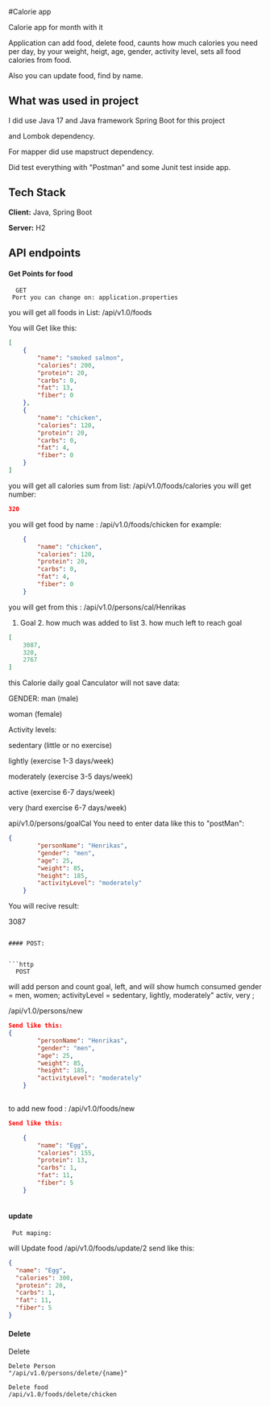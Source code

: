 
#Calorie app

Calorie app for month with it

Application can add food, delete food, caunts how much calories you need per day, by your
weight, heigt, age, gender, activity level, sets all food calories from food.

Also you can update food, find by name.


## What was used in project 

I did use Java 17 and Java framework Spring Boot for this project 

 and Lombok dependency. 


For mapper did use mapstruct dependency. 

 
Did test everything with "Postman" and some Junit test inside app.


## Tech Stack

**Client:** Java, Spring Boot

**Server:** H2


## API endpoints

#### Get Points for food

```http
  GET  
 Port you can change on: application.properties
```
you will get all foods in List: /api/v1.0/foods  

You will Get like this:
```json
[
    {
        "name": "smoked salmon",
        "calories": 200,
        "protein": 20,
        "carbs": 0,
        "fat": 13,
        "fiber": 0
    },
    {
        "name": "chicken",
        "calories": 120,
        "protein": 20,
        "carbs": 0,
        "fat": 4,
        "fiber": 0
    }
]
```
you will get all calories sum from list: /api/v1.0/foods/calories
you will get number:
```json
320
```
you will get food by name : /api/v1.0/foods/chicken
for example:
```json
    {
        "name": "chicken",
        "calories": 120,
        "protein": 20,
        "carbs": 0,
        "fat": 4,
        "fiber": 0
    }

```
you will get from this : /api/v1.0/persons/cal/Henrikas
  1. Goal 2. how much was added to list 3. how much left to reach goal
```json
[
    3087,
    320,
    2767
]

```
this Calorie daily goal Canculator will not save data: 

GENDER: man (male)

woman (female)

Activity levels:

sedentary  (little or no exercise) 

lightly (exercise 1-3 days/week) 

moderately (exercise 3-5 days/week) 

active (exercise 6-7 days/week)
 
very (hard exercise 6-7 days/week)

   
   api/v1.0/persons/goalCal
You need to enter data like this to "postMan":
```json
{
        "personName": "Henrikas",
        "gender": "men",
        "age": 25,
        "weight": 85,
        "height": 185,
        "activityLevel": "moderately"
    }

```
You will recive result: 

3087

```

#### POST:


```http
  POST
```
will add person and count goal, left, and will show humch consumed
gender = men, women;
activityLevel = sedentary, lightly, moderately" activ, very ;

/api/v1.0/persons/new
```json
Send like this:
{
        "personName": "Henrikas",
        "gender": "men",
        "age": 25,
        "weight": 85,
        "height": 185,
        "activityLevel": "moderately"
    }
    
```
to add new food :
/api/v1.0/foods/new
```json
Send like this:

    {
        "name": "Egg",
        "calories": 155,
        "protein": 13,
        "carbs": 1,
        "fat": 11,
        "fiber": 5
    }
    
```





#### update
```http
 Put maping:
```
will Update food
/api/v1.0/foods/update/2
send like this:

```json
{
  "name": "Egg",
  "calories": 300,
  "protein": 20,
  "carbs": 1,
  "fat": 11,
  "fiber": 5
}
```
#### Delete
Delete
```
Delete Person
"/api/v1.0/persons/delete/{name}"

Delete food
/api/v1.0/foods/delete/chicken
